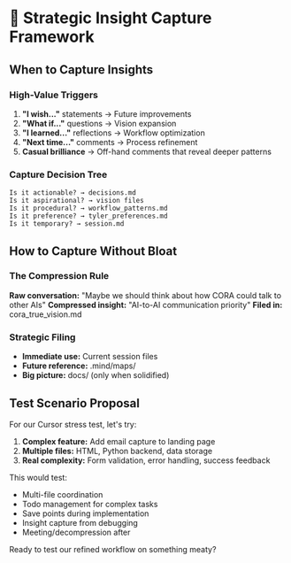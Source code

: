 # 🎯 Strategic Insight Capture Framework

## When to Capture Insights

### High-Value Triggers
1. **"I wish..."** statements → Future improvements
2. **"What if..."** questions → Vision expansion
3. **"I learned..."** reflections → Workflow optimization
4. **"Next time..."** comments → Process refinement
5. **Casual brilliance** → Off-hand comments that reveal deeper patterns

### Capture Decision Tree
```
Is it actionable? → decisions.md
Is it aspirational? → vision files
Is it procedural? → workflow_patterns.md
Is it preference? → tyler_preferences.md
Is it temporary? → session.md
```

## How to Capture Without Bloat

### The Compression Rule
**Raw conversation:** "Maybe we should think about how CORA could talk to other AIs"
**Compressed insight:** "AI-to-AI communication priority"
**Filed in:** cora_true_vision.md

### Strategic Filing
- **Immediate use:** Current session files
- **Future reference:** .mind/maps/
- **Big picture:** docs/ (only when solidified)

## Test Scenario Proposal

For our Cursor stress test, let's try:
1. **Complex feature:** Add email capture to landing page
2. **Multiple files:** HTML, Python backend, data storage
3. **Real complexity:** Form validation, error handling, success feedback

This would test:
- Multi-file coordination
- Todo management for complex tasks
- Save points during implementation
- Insight capture from debugging
- Meeting/decompression after

Ready to test our refined workflow on something meaty?